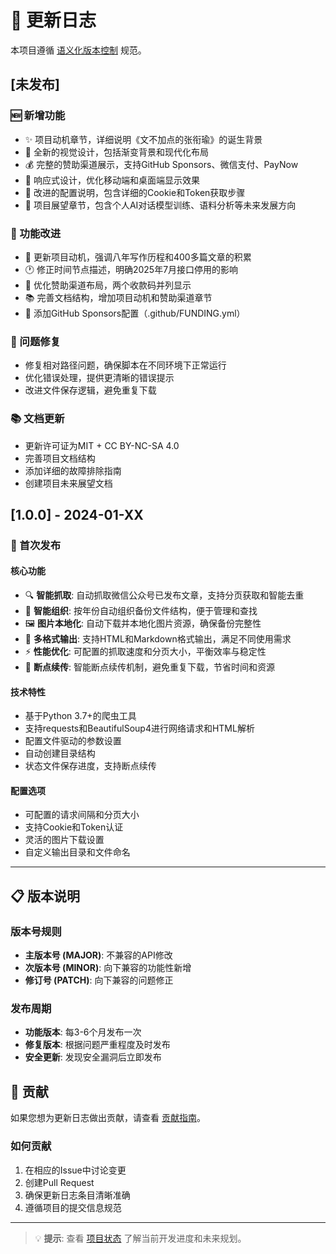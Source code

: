 # 📝 更新日志

本项目遵循 [语义化版本控制](https://semver.org/lang/zh-Cn/) 规范。

## [未发布]

### 🆕 新增功能
- ✨ 项目动机章节，详细说明《文不加点的张衔瑜》的诞生背景
- 🎨 全新的视觉设计，包括渐变背景和现代化布局
- 💰 完整的赞助渠道展示，支持GitHub Sponsors、微信支付、PayNow
- 📱 响应式设计，优化移动端和桌面端显示效果
- 🔧 改进的配置说明，包含详细的Cookie和Token获取步骤
- 🔮 项目展望章节，包含个人AI对话模型训练、语料分析等未来发展方向

### 🔄 功能改进
- 📝 更新项目动机，强调八年写作历程和400多篇文章的积累
- 🕐 修正时间节点描述，明确2025年7月接口停用的影响
- 🎨 优化赞助渠道布局，两个收款码并列显示
- 📚 完善文档结构，增加项目动机和赞助渠道章节
- 🔗 添加GitHub Sponsors配置（.github/FUNDING.yml）

### 🐛 问题修复
- 修复相对路径问题，确保脚本在不同环境下正常运行
- 优化错误处理，提供更清晰的错误提示
- 改进文件保存逻辑，避免重复下载

### 📚 文档更新
- 更新许可证为MIT + CC BY-NC-SA 4.0
- 完善项目文档结构
- 添加详细的故障排除指南
- 创建项目未来展望文档

## [1.0.0] - 2024-01-XX

### 🎉 首次发布

#### 核心功能
- 🔍 **智能抓取**: 自动抓取微信公众号已发布文章，支持分页获取和智能去重
- 📁 **智能组织**: 按年份自动组织备份文件结构，便于管理和查找
- 🖼️ **图片本地化**: 自动下载并本地化图片资源，确保备份完整性
- 📝 **多格式输出**: 支持HTML和Markdown格式输出，满足不同使用需求
- ⚡ **性能优化**: 可配置的抓取速度和分页大小，平衡效率与稳定性
- 🔄 **断点续传**: 智能断点续传机制，避免重复下载，节省时间和资源

#### 技术特性
- 基于Python 3.7+的爬虫工具
- 支持requests和BeautifulSoup4进行网络请求和HTML解析
- 配置文件驱动的参数设置
- 自动创建目录结构
- 状态文件保存进度，支持断点续传

#### 配置选项
- 可配置的请求间隔和分页大小
- 支持Cookie和Token认证
- 灵活的图片下载设置
- 自定义输出目录和文件命名

---

## 📋 版本说明

### 版本号规则
- **主版本号 (MAJOR)**: 不兼容的API修改
- **次版本号 (MINOR)**: 向下兼容的功能性新增
- **修订号 (PATCH)**: 向下兼容的问题修正

### 发布周期
- **功能版本**: 每3-6个月发布一次
- **修复版本**: 根据问题严重程度及时发布
- **安全更新**: 发现安全漏洞后立即发布

## 🤝 贡献

如果您想为更新日志做出贡献，请查看 [贡献指南](CONTRIBUTING.md)。

### 如何贡献
1. 在相应的Issue中讨论变更
2. 创建Pull Request
3. 确保更新日志条目清晰准确
4. 遵循项目的提交信息规范

---

> 💡 **提示**: 查看 [项目状态](STATUS.md) 了解当前开发进度和未来规划。
